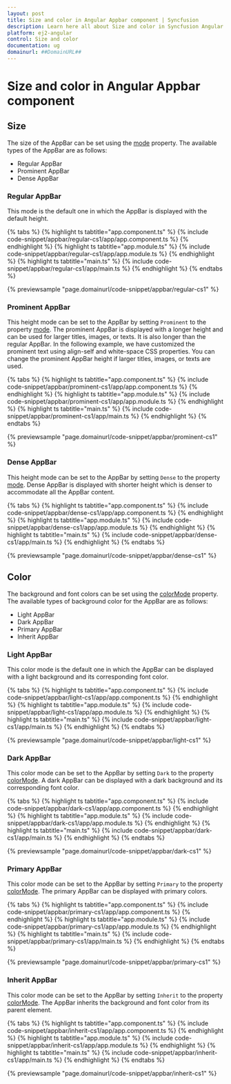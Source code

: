 ```yaml
---
layout: post
title: Size and color in Angular Appbar component | Syncfusion
description: Learn here all about Size and color in Syncfusion Angular Appbar component of Syncfusion Essential JS 2 and more.
platform: ej2-angular
control: Size and color 
documentation: ug
domainurl: ##DomainURL##
---
```


# Size and color in Angular Appbar component

## Size

The size of the AppBar can be set using the [mode](https://ej2.syncfusion.com/angular/documentation/api/appbar#mode) property. The available types of the AppBar are as follows:

* Regular AppBar
* Prominent AppBar
* Dense AppBar

### Regular AppBar

This mode is the default one in which the AppBar is displayed with the default height.

{% tabs %}
{% highlight ts tabtitle="app.component.ts" %}
{% include code-snippet/appbar/regular-cs1/app/app.component.ts %}
{% endhighlight %}
{% highlight ts tabtitle="app.module.ts" %}
{% include code-snippet/appbar/regular-cs1/app/app.module.ts %}
{% endhighlight %}
{% highlight ts tabtitle="main.ts" %}
{% include code-snippet/appbar/regular-cs1/app/main.ts %}
{% endhighlight %}
{% endtabs %}
  
{% previewsample "page.domainurl/code-snippet/appbar/regular-cs1" %}

### Prominent AppBar

This height mode can be set to the AppBar by setting `Prominent` to the property [mode](https://ej2.syncfusion.com/angular/documentation/api/appbar#mode). The prominent AppBar is displayed with a longer height and can be used for larger titles, images, or texts. It is also longer than the regular AppBar. In the following example, we have customized the prominent text using align-self and white-space CSS properties. You can change the prominent AppBar height if larger titles, images, or texts are used.

{% tabs %}
{% highlight ts tabtitle="app.component.ts" %}
{% include code-snippet/appbar/prominent-cs1/app/app.component.ts %}
{% endhighlight %}
{% highlight ts tabtitle="app.module.ts" %}
{% include code-snippet/appbar/prominent-cs1/app/app.module.ts %}
{% endhighlight %}
{% highlight ts tabtitle="main.ts" %}
{% include code-snippet/appbar/prominent-cs1/app/main.ts %}
{% endhighlight %}
{% endtabs %}
  
{% previewsample "page.domainurl/code-snippet/appbar/prominent-cs1" %}

### Dense AppBar

This height mode can be set to the AppBar by setting `Dense` to the property [mode](https://ej2.syncfusion.com/angular/documentation/api/appbar#mode). Dense AppBar is displayed with shorter height which is denser to accommodate all the AppBar content.

{% tabs %}
{% highlight ts tabtitle="app.component.ts" %}
{% include code-snippet/appbar/dense-cs1/app/app.component.ts %}
{% endhighlight %}
{% highlight ts tabtitle="app.module.ts" %}
{% include code-snippet/appbar/dense-cs1/app/app.module.ts %}
{% endhighlight %}
{% highlight ts tabtitle="main.ts" %}
{% include code-snippet/appbar/dense-cs1/app/main.ts %}
{% endhighlight %}
{% endtabs %}
  
{% previewsample "page.domainurl/code-snippet/appbar/dense-cs1" %}

## Color

The background and font colors can be set using the [colorMode](https://ej2.syncfusion.com/angular/documentation/api/appbar#colormode) property. The available types of background color for the AppBar are as follows:

* Light AppBar
* Dark AppBar
* Primary AppBar
* Inherit AppBar

### Light AppBar

This color mode is the default one in which the AppBar can be displayed with a light background and its corresponding font color.

{% tabs %}
{% highlight ts tabtitle="app.component.ts" %}
{% include code-snippet/appbar/light-cs1/app/app.component.ts %}
{% endhighlight %}
{% highlight ts tabtitle="app.module.ts" %}
{% include code-snippet/appbar/light-cs1/app/app.module.ts %}
{% endhighlight %}
{% highlight ts tabtitle="main.ts" %}
{% include code-snippet/appbar/light-cs1/app/main.ts %}
{% endhighlight %}
{% endtabs %}
  
{% previewsample "page.domainurl/code-snippet/appbar/light-cs1" %}

### Dark AppBar

This color mode can be set to the AppBar by setting `Dark` to the property [colorMode](https://ej2.syncfusion.com/angular/documentation/api/appbar#colormode). A dark AppBar can be displayed with a dark background and its corresponding font color.

{% tabs %}
{% highlight ts tabtitle="app.component.ts" %}
{% include code-snippet/appbar/dark-cs1/app/app.component.ts %}
{% endhighlight %}
{% highlight ts tabtitle="app.module.ts" %}
{% include code-snippet/appbar/dark-cs1/app/app.module.ts %}
{% endhighlight %}
{% highlight ts tabtitle="main.ts" %}
{% include code-snippet/appbar/dark-cs1/app/main.ts %}
{% endhighlight %}
{% endtabs %}
  
{% previewsample "page.domainurl/code-snippet/appbar/dark-cs1" %}

### Primary AppBar

This color mode can be set to the AppBar by setting `Primary` to the property [colorMode](https://ej2.syncfusion.com/angular/documentation/api/appbar#colormode). The primary AppBar can be displayed with primary colors.

{% tabs %}
{% highlight ts tabtitle="app.component.ts" %}
{% include code-snippet/appbar/primary-cs1/app/app.component.ts %}
{% endhighlight %}
{% highlight ts tabtitle="app.module.ts" %}
{% include code-snippet/appbar/primary-cs1/app/app.module.ts %}
{% endhighlight %}
{% highlight ts tabtitle="main.ts" %}
{% include code-snippet/appbar/primary-cs1/app/main.ts %}
{% endhighlight %}
{% endtabs %}
  
{% previewsample "page.domainurl/code-snippet/appbar/primary-cs1" %}

### Inherit AppBar

This color mode can be set to the AppBar by setting `Inherit` to the property [colorMode](https://ej2.syncfusion.com/angular/documentation/api/appbar#colormode). The AppBar inherits the background and font color from its parent element.

{% tabs %}
{% highlight ts tabtitle="app.component.ts" %}
{% include code-snippet/appbar/inherit-cs1/app/app.component.ts %}
{% endhighlight %}
{% highlight ts tabtitle="app.module.ts" %}
{% include code-snippet/appbar/inherit-cs1/app/app.module.ts %}
{% endhighlight %}
{% highlight ts tabtitle="main.ts" %}
{% include code-snippet/appbar/inherit-cs1/app/main.ts %}
{% endhighlight %}
{% endtabs %}
  
{% previewsample "page.domainurl/code-snippet/appbar/inherit-cs1" %}